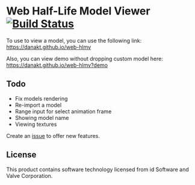 # Web Half-Life Model Viewer [![Build Status](https://travis-ci.org/danakt/web-hlmv.svg?branch=master)](https://travis-ci.org/danakt/web-hlmv)

To use to view a model, you can use the following link:  
https://danakt.github.io/web-hlmv

Also, you can view demo without dropping custom model here:  
https://danakt.github.io/web-hlmv?demo

## Todo

- Fix models rendering
- Re-import a model
- Range input for select animation frame
- Showing model name
- Viewing textures

Create an [issue](https://github.com/danakt/web-hlmv/issues) to offer new features.

## License

This product contains software technology licensed from id Software and Valve
Corporation.
